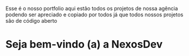  Esse é o nosso portfolio aqui estão todos os projetos de nossa agência podendo ser apreciado e copiado por todos já que todos nossos projetos são de código aberto
#                                                                                                              Seja bem-vindo (a) a NexosDev
